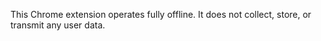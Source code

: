 This Chrome extension operates fully offline.
It does not collect, store, or transmit any user data.